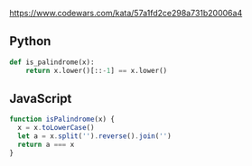 https://www.codewars.com/kata/57a1fd2ce298a731b20006a4

## Python
```python
def is_palindrome(x):
    return x.lower()[::-1] == x.lower()
```

## JavaScript
```js
function isPalindrome(x) {
  x = x.toLowerCase()
  let a = x.split('').reverse().join('')
  return a === x
}
```